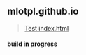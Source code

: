 ## mlotpl.github.io
> [Test index.html](https://mlotpl.github.io/index.html)
#### build in progress
